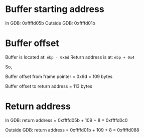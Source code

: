 # Buffer starting address

In GDB: 0xffffd05b 
Outside GDB: 0xffffd01b

# Buffer offset

Buffer is located at: `ebp - 0x6d`
Return address is at: `ebp + 0x4`

So,

Buffer offset from frame pointer = 0x6d = 109 bytes

Buffer offset to return address = 113 bytes

# Return address

In GDB: 
return address = 0xffffd05b + 109 + 8 =  0xffffd0c0

Outside GDB: 
return address = 0xffffd01b + 109 + 8 = 0xffffd088

